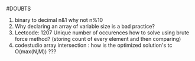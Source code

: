 #DOUBTS

1. binary to decimal n&1 why not n%10
2. Why declaring an array of variable size is a bad practice?
3. Leetcode: 1207
   Unique number of occurences
   how to solve using brute force method?
   (storing count of every element and then comparing)
4. codestudio array intersection : how is the optimized solution's tc O(max(N,M)) ???
